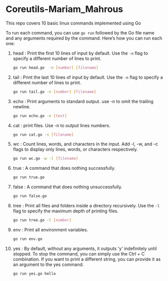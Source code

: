 # Coreutils-Mariam_Mahrous

 This repo covers 10 basic linux commands implemented using Go 

To run each command, you can use `go run` followed by the Go file name and any arguments required by the command. Here’s how you can run each one:

 1. head :
    Print the first 10 lines of input by default. Use the `-n` flag to specify a different number of lines to print.
    ```sh
    go run head.go  -n [number] [filename]
    ```
 2. tail :
    Print the last 10 lines of input by default. Use the `-n` flag to specify a different number of lines to print.
    ```sh
    go run tail.go -n [number] [filename]
    ```
 3. echo :
    Print arguments to standard output. use -n to omit the trailing newline.
    ```sh
    go run echo.go -n [text]
    ```
 4. cat :
    print files. Use -n to output lines numbers.
    ```sh
    go run cat.go -n [filename]
    ```
 5. wc : 
    Count lines, words, and characters in the input.
    Add -l, -w, and -c flags to display only lines, words, or characters respectively.
    ```sh
    go run wc.go -w -l [filename]
    ```
 6. true :
    A command that does nothing successfully.
    ```sh
    go run true.go
    ```
 7. false :
    A command that does nothing unsuccessfully.
    ```sh
    go run false.go
    ```

 8. tree :
    Print all files and folders inside a directory recursively. Use the `-l` flag to specify the maximum depth of printing files.
    ```sh
    go run tree.go -l [number]
    ```
    
 9. env :
  Print all environment variables.
    ```sh
    go run env.go
    ```

10. yes :
By default, without any arguments, it outputs 'y' indefinitely until stopped. To stop the command, you can simply use the Ctrl + C combination. If you want to print a different string, you can provide it as
an argument to the yes command.
     ```sh
    go run yes.go hello
    ```
     
   